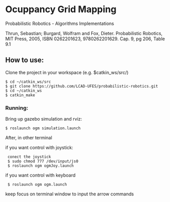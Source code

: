 # Ocuppancy Grid Mapping


Probabilistic Robotics - Algorithms Implementations

Thrun, Sebastian; Burgard, Wolfram and Fox, Dieter. Probabilistic Robotics, MIT Press, 2005, ISBN 0262201623, 9780262201629. Cap. 9, pg 206, Table 9.1

## How to use:

Clone the project in your workspace (e.g. $catkin_ws/src/)

    $ cd ~/catkin_ws/src
    $ git clone https://github.com/LCAD-UFES/probabilistic-robotics.git
    $ cd ~/catkin_ws
    $ catkin_make

### Running:
Bring up gazebo simulation and rviz:

    $ roslaunch ogm simulation.launch

After, in other terminal

  if you want control with joystick:

     conect the joystick
     $ sudo chmod 777 /dev/input/js0
     $ roslaunch ogm ogmJoy.launch

  if you want control with keyboard

     $ roslaunch ogm ogm.launch

   keep focus on terminal window to input the arrow commands


